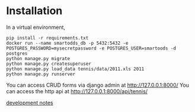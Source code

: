 # Installation
In a virtual environment,
```
pip install -r requirements.txt
docker run --name smartodds_db -p 5432:5432 -e POSTGRES_PASSWORD=mysecretpassword -e POSTGRES_USER=smartoods -d postgres
python manage.py migrate
python manage.py createsuperuser
python manage.py load_data tennis/data/2011.xls 2011
python manage.py runserver
```

You can access CRUD forms via django admin at http://127.0.0.1:8000/
You can access the http api at http://127.0.0.1:8000/api/tennis/

[development notes](development_notes.md)
